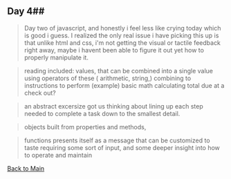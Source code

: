 ## Day 4##

> Day two of javascript, and honestly i feel less like crying today which is good i guess. I realized the only real issue i have picking this up is that unlike html and css, i'm not getting the visual or tactile feedback right away, maybe i havent been able to figure it out yet how to properly manipulate it.

> reading included: values, that can be combined into a single value using operators of these ( arithmetic, string,) combining to instructions to perform (example) basic math calculating total due at a check out? 

> an abstract excersize got us thinking about lining up each step needed to complete a task down to the smallest detail.

> objects built from properties and methods, 

> functions presents itself as a message that can be customized to taste requiring some sort of input, and some deeper insight into how to operate and maintain




[Back to Main](README.md)
